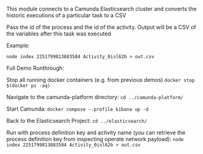 This module connects to a Camunda Elasticsearch cluster and converts the historic executions of a particular task to a CSV

Pass the id of the process and the id of the activity. Output will be a CSV of the variables after this task was executed

Example:

`node index 2251799813883584 Activity_0isl62b > out.csv`

Full Demo Runthrough:

Stop all running docker containers (e.g. from previous demos)
`docker stop $(docker ps -aq)`

Navigate to the camunda-platform directory:
`cd ../camunda-platform/`

Start Camunda:
`docker compose --profile kibana up -d`

Back to the Elasticsearch Project:
`cd ../elasticsearch/`

Run with process definition key and activity name (you can retrieve the process definition key from inspecting operate network payload):
`node index 2251799813883584 Activity_0isl62b > out.csv`
